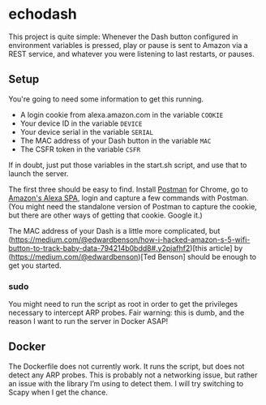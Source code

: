 # echodash
This project is quite simple: Whenever the Dash button configured in environment variables is pressed, play or pause is sent to Amazon via a REST service, and whatever you were listening to last restarts, or pauses.
## Setup
You're going to need some information to get this running.
* A login cookie from alexa.amazon.com in the variable `COOKIE`
* Your device ID in the variable `DEVICE`
* Your device serial in the variable  `SERIAL`
* The MAC address of your Dash button in the variable `MAC`
* The CSFR token in the variable `CSFR`

If in doubt, just put those variables in the start.sh script, and use that to launch the server.

The first three should be easy to find. Install [Postman](https://chrome.google.com/webstore/detail/postman/fhbjgbiflinjbdggehcddcbncdddomop?hl=en) for Chrome, go to [Amazon's Alexa SPA](https://alexa.amazon.com), login and capture a few commands with Postman. (You might need the standalone version of Postman to capture the cookie, but there are other ways of getting that cookie. Google it.)

The MAC address of your Dash is a little more complicated, but (https://medium.com/@edwardbenson/how-i-hacked-amazon-s-5-wifi-button-to-track-baby-data-794214b0bdd8#.y2pjafhf2)[this article] by (https://medium.com/@edwardbenson)[Ted Benson] should be enough to get you started.

### sudo
You might need to run the script as root in order to get the privileges necessary to intercept ARP probes. Fair warning: this is dumb, and the reason I want to run the server in Docker ASAP!

## Docker
The Dockerfile does not currently work. It runs the script, but does not detect any ARP probes. This is probably not a networking issue, but rather an issue with the library I’m using to detect them. I will try switching to Scapy when I get the chance.
